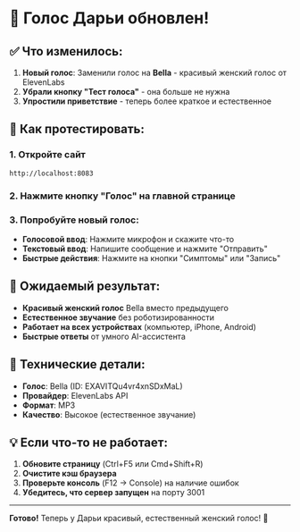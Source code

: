 # 🎤 Голос Дарьи обновлен!

## ✅ Что изменилось:

1. **Новый голос**: Заменили голос на **Bella** - красивый женский голос от ElevenLabs
2. **Убрали кнопку "Тест голоса"** - она больше не нужна
3. **Упростили приветствие** - теперь более краткое и естественное

## 🚀 Как протестировать:

### 1. Откройте сайт
```
http://localhost:8083
```

### 2. Нажмите кнопку "Голос" на главной странице

### 3. Попробуйте новый голос:
- **Голосовой ввод**: Нажмите микрофон и скажите что-то
- **Текстовый ввод**: Напишите сообщение и нажмите "Отправить"
- **Быстрые действия**: Нажмите на кнопки "Симптомы" или "Запись"

## 🎯 Ожидаемый результат:

- **Красивый женский голос** Bella вместо предыдущего
- **Естественное звучание** без роботизированности
- **Работает на всех устройствах** (компьютер, iPhone, Android)
- **Быстрые ответы** от умного AI-ассистента

## 🔧 Технические детали:

- **Голос**: Bella (ID: EXAVITQu4vr4xnSDxMaL)
- **Провайдер**: ElevenLabs API
- **Формат**: MP3
- **Качество**: Высокое (естественное звучание)

## 💡 Если что-то не работает:

1. **Обновите страницу** (Ctrl+F5 или Cmd+Shift+R)
2. **Очистите кэш браузера**
3. **Проверьте консоль** (F12 → Console) на наличие ошибок
4. **Убедитесь, что сервер запущен** на порту 3001

---

**Готово!** Теперь у Дарьи красивый, естественный женский голос! 🎉
